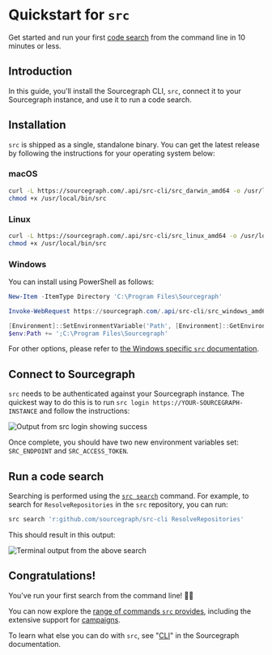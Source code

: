 # Quickstart for `src`

Get started and run your first [code search](../../code_search/index.md) from the command line in 10 minutes or less.

## Introduction

In this guide, you'll install the Sourcegraph CLI, `src`, connect it to your Sourcegraph instance, and use it to run a code search.

## Installation

`src` is shipped as a single, standalone binary. You can get the latest release by following the instructions for your operating system below:

### macOS

```sh
curl -L https://sourcegraph.com/.api/src-cli/src_darwin_amd64 -o /usr/local/bin/src
chmod +x /usr/local/bin/src
```

### Linux

```sh
curl -L https://sourcegraph.com/.api/src-cli/src_linux_amd64 -o /usr/local/bin/src
chmod +x /usr/local/bin/src
```

### Windows

You can install using PowerShell as follows:

```powershell
New-Item -ItemType Directory 'C:\Program Files\Sourcegraph'

Invoke-WebRequest https://sourcegraph.com/.api/src-cli/src_windows_amd64.exe -OutFile 'C:\Program Files\Sourcegraph\src.exe'

[Environment]::SetEnvironmentVariable('Path', [Environment]::GetEnvironmentVariable('Path', [EnvironmentVariableTarget]::Machine) + ';C:\Program Files\Sourcegraph', [EnvironmentVariableTarget]::Machine)
$env:Path += ';C:\Program Files\Sourcegraph'
```

For other options, please refer to [the Windows specific `src` documentation](explanations/windows.md).

## Connect to Sourcegraph

`src` needs to be authenticated against your Sourcegraph instance. The quickest way to do this is to run `src login https://YOUR-SOURCEGRAPH-INSTANCE` and follow the instructions:

<img src="https://storage.googleapis.com/sourcegraph-assets/docs/images/campaigns/src_login_success.png" class="screenshot" alt="Output from src login showing success">

Once complete, you should have two new environment variables set: `SRC_ENDPOINT` and `SRC_ACCESS_TOKEN`.

## Run a code search

Searching is performed using the [`src search`](references/search.md) command. For example, to search for `ResolveRepositories` in the `src` repository, you can run:

```sh
src search 'r:github.com/sourcegraph/src-cli ResolveRepositories'
```

This should result in this output:

<img src="https://sourcegraphstatic.com/docs/images/integration/cli/quickstart-search.png" class="screenshot" alt="Terminal output from the above search">

## Congratulations!

You've run your first search from the command line! 🎉🎉

You can now explore the [range of commands `src` provides](references/index.md), including the extensive support for [campaigns](../../batch_changes/index.md).

To learn what else you can do with `src`, see "[CLI](index.md)" in the Sourcegraph documentation.
